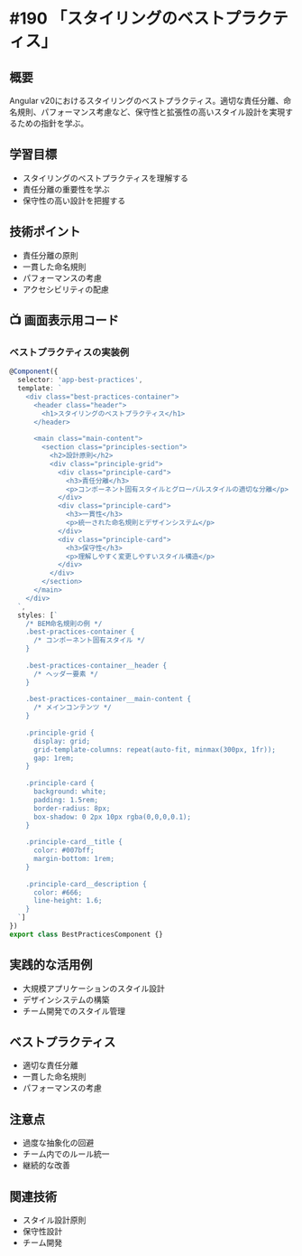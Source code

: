 # #190 「スタイリングのベストプラクティス」

## 概要
Angular v20におけるスタイリングのベストプラクティス。適切な責任分離、命名規則、パフォーマンス考慮など、保守性と拡張性の高いスタイル設計を実現するための指針を学ぶ。

## 学習目標
- スタイリングのベストプラクティスを理解する
- 責任分離の重要性を学ぶ
- 保守性の高い設計を把握する

## 技術ポイント
- 責任分離の原則
- 一貫した命名規則
- パフォーマンスの考慮
- アクセシビリティの配慮

## 📺 画面表示用コード

### ベストプラクティスの実装例
```typescript
@Component({
  selector: 'app-best-practices',
  template: `
    <div class="best-practices-container">
      <header class="header">
        <h1>スタイリングのベストプラクティス</h1>
      </header>
      
      <main class="main-content">
        <section class="principles-section">
          <h2>設計原則</h2>
          <div class="principle-grid">
            <div class="principle-card">
              <h3>責任分離</h3>
              <p>コンポーネント固有スタイルとグローバルスタイルの適切な分離</p>
            </div>
            <div class="principle-card">
              <h3>一貫性</h3>
              <p>統一された命名規則とデザインシステム</p>
            </div>
            <div class="principle-card">
              <h3>保守性</h3>
              <p>理解しやすく変更しやすいスタイル構造</p>
            </div>
          </div>
        </section>
      </main>
    </div>
  `,
  styles: [`
    /* BEM命名規則の例 */
    .best-practices-container {
      /* コンポーネント固有スタイル */
    }
    
    .best-practices-container__header {
      /* ヘッダー要素 */
    }
    
    .best-practices-container__main-content {
      /* メインコンテンツ */
    }
    
    .principle-grid {
      display: grid;
      grid-template-columns: repeat(auto-fit, minmax(300px, 1fr));
      gap: 1rem;
    }
    
    .principle-card {
      background: white;
      padding: 1.5rem;
      border-radius: 8px;
      box-shadow: 0 2px 10px rgba(0,0,0,0.1);
    }
    
    .principle-card__title {
      color: #007bff;
      margin-bottom: 1rem;
    }
    
    .principle-card__description {
      color: #666;
      line-height: 1.6;
    }
  `]
})
export class BestPracticesComponent {}
```

## 実践的な活用例
- 大規模アプリケーションのスタイル設計
- デザインシステムの構築
- チーム開発でのスタイル管理

## ベストプラクティス
- 適切な責任分離
- 一貫した命名規則
- パフォーマンスの考慮

## 注意点
- 過度な抽象化の回避
- チーム内でのルール統一
- 継続的な改善

## 関連技術
- スタイル設計原則
- 保守性設計
- チーム開発
